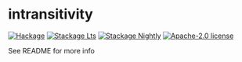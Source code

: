 # intransitivity

[![Hackage](https://img.shields.io/hackage/v/intransitivity.svg?logo=haskell)](https://hackage.haskell.org/package/intransitivity)
[![Stackage Lts](http://stackage.org/package/intransitivity/badge/lts)](http://stackage.org/lts/package/intransitivity)
[![Stackage Nightly](http://stackage.org/package/intransitivity/badge/nightly)](http://stackage.org/nightly/package/intransitivity)
[![Apache-2.0 license](https://img.shields.io/badge/license-Apache--2.0-blue.svg)](LICENSE)

See README for more info
